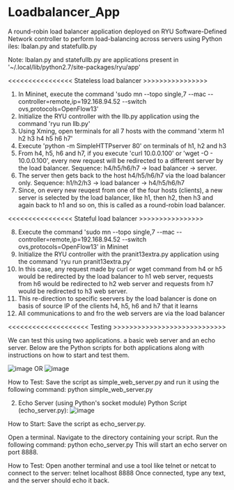 # Loadbalancer_App
A round-robin load balancer application deployed on RYU Software-Defined Network controller to perform load-balancing across servers using Python
iles: lbalan.py and statefullb.py


Note: lbalan.py and statefullb.py are applications present in '~/.local/lib/python2.7/site-packages/ryu/app' 

<<<<<<<<<<<<<<<< Stateless load balancer >>>>>>>>>>>>>>>>
1) In Mininet, execute the command 'sudo mn --topo single,7 --mac --controller=remote,ip=192.168.94.52 --switch ovs,protocols=OpenFlow13'
2) Initialize the RYU controller with the llb.py application using the command 'ryu run llb.py'
3) Using Xming, open terminals for all 7 hosts with the command 'xterm h1 h2 h3 h4 h5 h6 h7'
4) Execute 'python -m SimpleHTTPserver 80' on terminals of h1, h2 and h3
5) From h4, h5, h6 and h7, if you execute 'curl 10.0.0.100' or 'wget -O - 10.0.0.100', every new request will be redirected to a different server by the load balancer. Sequence: h4/h5/h6/h7 -> load balancer -> server.
6) The server then gets back to the host h4/h5/h6/h7 via the load balancer only. Sequence: h1/h2/h3 -> load balancer -> h4/h5/h6/h7
7) Since, on every new reuqest from one of the four hosts (clients), a new server is selected by the load balancer, like h1, then h2, then h3 and again back to h1 and so on, this is called as a round-robin load balancer.

<<<<<<<<<<<<<<<< Stateful load balancer >>>>>>>>>>>>>>>>

8) Execute the command 'sudo mn --topo single,7 --mac --controller=remote,ip=192.168.94.52 --switch ovs,protocols=OpenFlow13' in Mininet
9) Initialize the RYU controller with the pranit13extra.py application using the command 'ryu run pranit13extra.py'
10) In this case, any request made by curl or wget command from h4 or h5 would be redirected by the load balancer to h1 web server, requests from h6 would be redirected to h2 web server and requests from h7 would be redirected to h3 web server.
11) This re-direction to specific seervers by the load balancer is done on basis of source IP of the clients h4, h5, h6 and h7 that it learns
12) All communications to and fro the web servers are via the load balancer


<<<<<<<<<<<<<<<<<<<< Testing >>>>>>>>>>>>>>>>>>>>>>>>>>>>

We can test this using two applications. a basic web server and an echo server. Below are the Python scripts for both applications along with instructions on how to start and test them.

![image](https://github.com/feralforreal/Loadbalancer_App/assets/132085748/da6f580c-ad03-48ed-b0ae-c0b989056089)
OR 
![image](https://github.com/feralforreal/Loadbalancer_App/assets/132085748/9e5287ca-3699-4810-aa16-de47f01bd3fc)


How to Test:
Save the script as simple_web_server.py and run it using the following command:
python simple_web_server.py


2. Echo Server (using Python's socket module)
Python Script (echo_server.py):
![image](https://github.com/feralforreal/Loadbalancer_App/assets/132085748/853440b2-2f2f-438f-bc90-941359e69eca)

How to Start:
Save the script as echo_server.py.

Open a terminal.
Navigate to the directory containing your script.
Run the following command:
python echo_server.py
This will start an echo server on port 8888.

How to Test:
Open another terminal and use a tool like telnet or netcat to connect to the server:
telnet localhost 8888
Once connected, type any text, and the server should echo it back.

